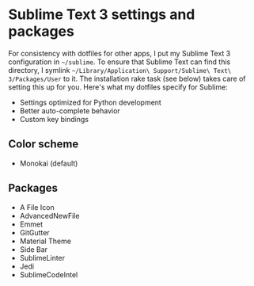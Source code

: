 # Sublime Text 3 settings and packages

For consistency with dotfiles for other apps, I put my Sublime Text 3 configuration in `~/sublime`. To ensure that Sublime Text can find this directory, I symlink `~/Library/Application\ Support/Sublime\ Text\ 3/Packages/User` to it. The installation rake task (see below) takes care of setting this up for you. Here's what my dotfiles specify for Sublime:

- Settings optimized for Python development
- Better auto-complete behavior
- Custom key bindings

## Color scheme

- Monokai (default)

## Packages

- A File Icon
- AdvancedNewFile
- Emmet
- GitGutter
- Material Theme
- Side Bar
- SublimeLinter
- Jedi
- SublimeCodeIntel

